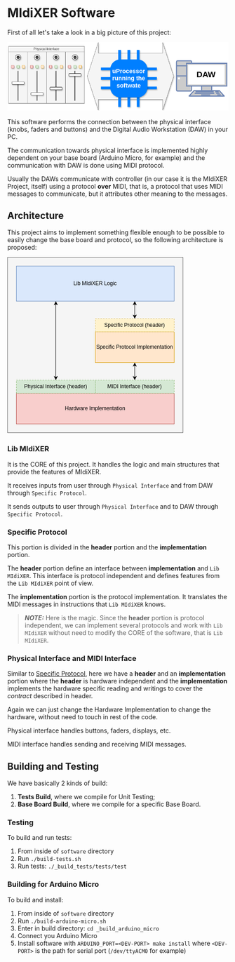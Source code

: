 # MIdiXER Software

First of all let's take a look in a big picture of this project:

![MIdiXER Overview](./overview.drawio.png)

This software performs the connection between the physical interface (knobs, faders and buttons) and
the Digital Audio Workstation (DAW) in your PC.

The communication towards physical interface is implemented highly dependent on your base board
(Arduino Micro, for example) and the communication with DAW is done using MIDI protocol.

Usually the DAWs communicate with controller (in our case it is the MIdiXER Project, itself) using
a protocol **over** MIDI, that is, a protocol that uses MIDI messages to communicate, but it
attributes other meaning to the messages.

## Architecture

This project aims to implement something flexible enough to be possible to easily change the base
board and protocol, so the following architecture is proposed:

![MIdiXER Architecture](./arch.drawio.png)

### Lib MIdiXER

It is the CORE of this project. It handles the logic and main structures that provide the features of
MIdiXER.

It receives inputs from user through `Physical Interface` and from DAW through `Specific Protocol`.

It sends outputs to user through `Physical Interface` and to DAW through `Specific Protocol`.

### Specific Protocol

This portion is divided in the **header** portion and the **implementation** portion.

The **header** portion define an interface between **implementation** and `Lib MIdiXER`. This
interface is protocol independent and defines features from the `Lib MIdiXER` point of view.

The **implementation** portion is the protocol implementation. It translates the MIDI messages in
instructions that `Lib MIdiXER` knows.

> **_NOTE:_**  Here is the magic. Since the **header** portion is protocol independent, we can
> implement several protocols and work with `Lib MIdiXER` without need to modify the CORE of the
> software, that is `Lib MIdiXER`.

### Physical Interface and MIDI Interface

Similar to [Specific Protocol](#specific-protocol), here we have a **header** and an
**implementation** portion where the **header** is hardware independent and the **implementation**
implements the hardware specific reading and writings to cover the *contract* described in header.

Again we can just change the Hardware Implementation to change the hardware, without need to touch
in rest of the code.

Physical interface handles buttons, faders, displays, etc.

MIDI interface handles sending and receiving MIDI messages.

## Building and Testing

We have basically 2 kinds of build:
 1. **Tests Build**, where we compile for Unit Testing;
 2. **Base Board Build**, where we compile for a specific Base Board.

### Testing

To build and run tests:
 1. From inside of `software` directory
 2. Run `./build-tests.sh`
 3. Run tests: `./_build_tests/tests/test`

### Building for Arduino Micro

To build and install:
 1. From inside of `software` directory
 2. Run `./build-arduino-micro.sh`
 3. Enter in build directory: `cd _build_arduino_micro`
 4. Connect you Arduino Micro
 5. Install software with `ARDUINO_PORT=<DEV-PORT> make install` where `<DEV-PORT>` is the path for
    serial port (`/dev/ttyACM0` for example)